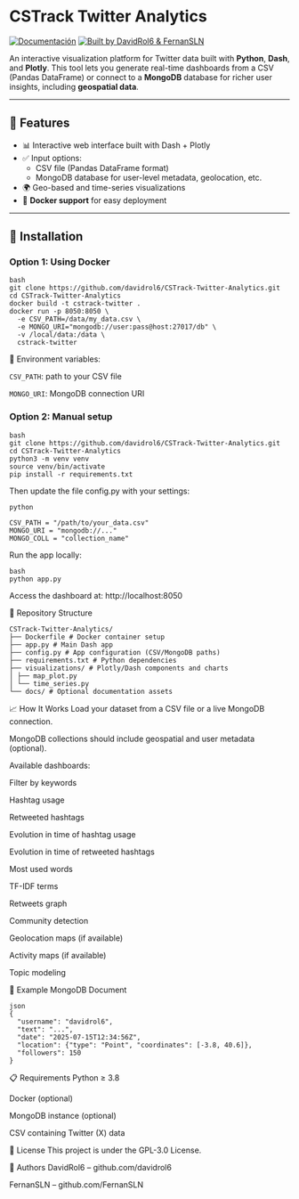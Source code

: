 # CSTrack Twitter Analytics

[![Documentación](https://img.shields.io/badge/Docs-CSTrack-blue)](https://davidrol6.github.io/CSTrack_Docs/#)
[![Built by DavidRol6 & FernanSLN](https://img.shields.io/badge/Built%20by-DavidRol6%20%26%20FernanSLN-green)](https://github.com/davidrol6/CSTrack)

An interactive visualization platform for Twitter data built with **Python**, **Dash**, and **Plotly**. This tool lets you generate real-time dashboards from a CSV (Pandas DataFrame) or connect to a **MongoDB** database for richer user insights, including **geospatial data**.

---

## 🚀 Features

- 📊 Interactive web interface built with Dash + Plotly
- ✅ Input options:
  - CSV file (Pandas DataFrame format)
  - MongoDB database for user-level metadata, geolocation, etc.
- 🌍 Geo-based and time-series visualizations
- 🐳 **Docker support** for easy deployment

---

## 🧱 Installation

### Option 1: Using Docker
```
bash
git clone https://github.com/davidrol6/CSTrack-Twitter-Analytics.git
cd CSTrack-Twitter-Analytics
docker build -t cstrack-twitter .
docker run -p 8050:8050 \
  -e CSV_PATH=/data/my_data.csv \
  -e MONGO_URI="mongodb://user:pass@host:27017/db" \
  -v /local/data:/data \
  cstrack-twitter
```  
🔧 Environment variables:

`CSV_PATH`: path to your CSV file

`MONGO_URI`: MongoDB connection URI

### Option 2: Manual setup
```
bash
git clone https://github.com/davidrol6/CSTrack-Twitter-Analytics.git
cd CSTrack-Twitter-Analytics
python3 -m venv venv
source venv/bin/activate
pip install -r requirements.txt
```
Then update the file config.py with your settings:
```
python

CSV_PATH = "/path/to/your_data.csv"
MONGO_URI = "mongodb://..."
MONGO_COLL = "collection_name"
```
Run the app locally:
```
bash
python app.py
```
Access the dashboard at: http://localhost:8050

📂 Repository Structure
```
CSTrack-Twitter-Analytics/
├── Dockerfile # Docker container setup
├── app.py # Main Dash app
├── config.py # App configuration (CSV/MongoDB paths)
├── requirements.txt # Python dependencies
├── visualizations/ # Plotly/Dash components and charts
│ ├── map_plot.py
│ └── time_series.py
└── docs/ # Optional documentation assets
```
📈 How It Works
Load your dataset from a CSV file or a live MongoDB connection.

MongoDB collections should include geospatial and user metadata (optional).

Available dashboards:

Filter by keywords

Hashtag usage

Retweeted hashtags

Evolution in time of hashtag usage

Evolution in time of retweeted hashtags

Most used words

TF-IDF terms

Retweets graph

Community detection

Geolocation maps (if available)

Activity maps (if available)

Topic modeling

🧪 Example MongoDB Document
```
json
{
  "username": "davidrol6",
  "text": "...",
  "date": "2025-07-15T12:34:56Z",
  "location": {"type": "Point", "coordinates": [-3.8, 40.6]},
  "followers": 150
}
```
📋 Requirements
Python ≥ 3.8

Docker (optional)

MongoDB instance (optional)

CSV containing Twitter (X) data


📄 License
This project is under the GPL-3.0 License.

👥 Authors
DavidRol6 – github.com/davidrol6

FernanSLN – github.com/FernanSLN

